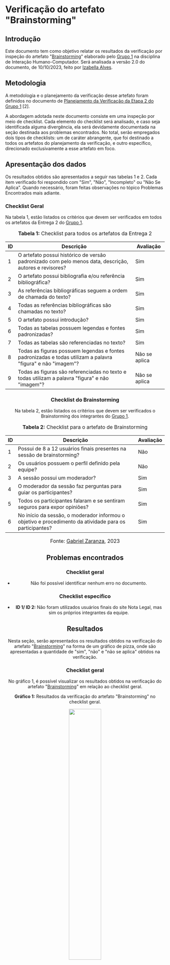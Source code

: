 # Verificação do artefato "Brainstorming"

## Introdução

Este documento tem como objetivo relatar os resultados da verificação por inspeção do artefato "[Brainstorming](https://interacao-humano-computador.github.io/2023.2-NotaLegal/analise%20de%20requisitos/tecnicas-elicitacao/brainstorming/)" elaborado pelo [Grupo 1](https://interacao-humano-computador.github.io/2023.2-NotaLegal/) na disciplina de Interação Humano-Computador. Será analisada a versão 2.0 do documento, de 10/10/2023, feito por [Izabella Alves](https://github.com/izabellaalves).

## Metodologia

A metodologia e o planejamento da verificação desse artefato foram definidos no documento de [Planejamento da Verificação da Etapa 2 do Grupo 1](https://github.com/Interacao-Humano-Computador/2023.2-NotaLegal/blob/main/docs/verificacao/Grupo-01/Entrega-02/planejamento-verificacao-e2-grupo1.md) [2].

A abordagem adotada neste documento consiste em uma inspeção por meio de checklist. Cada elemento do checklist será analisado, e caso seja identificada alguma divergência, ela será devidamente documentada na seção destinada aos problemas encontrados. No total, serão empregados dois tipos de checklists: um de caráter abrangente, que foi destinado a todos os artefatos do planejamento da verificação, e outro específico, direcionado exclusivamente a esse artefato em foco.

## Apresentação dos dados

Os resultados obtidos são apresentados a seguir nas tabelas 1 e 2. Cada item verificado foi respondido com "Sim", "Não", "Incompleto" ou "Não Se Aplica". Quando necessário, foram feitas observações no tópico Problemas Encontrados mais adiante.


### Checklist Geral

Na tabela 1, estão listados os critérios que devem ser verificados em todos os artefatos da Entrega 2 do [Grupo 1](https://interacao-humano-computador.github.io/2023.2-NotaLegal/).


<div align="center">
<font size="3"><p style="text-align: center"><b>Tabela 1:</b> Checklist para todos os artefatos da Entrega 2</p></font>

<table>
  <thead>
    <tr>
      <th>ID</th>
      <th>Descrição</th>
      <th>Avaliação</th>
    </tr>
  </thead>
  <tbody>
    <tr>
      <td>1</td>
      <td>O artefato possui histórico de versão padronizado com pelo menos data, descrição, autores e revisores?</td>
      <td>Sim</td>
    </tr>
    <tr>
      <td>2</td>
      <td>O artefato possui bibliografia e/ou referência bibliográfica?</td>
      <td>Sim</td>
    </tr>
    <tr>
      <td>3</td>
      <td>As referências bibliográficas seguem a ordem de chamada do texto?</td>
      <td>Sim</td>
    </tr>
    <tr>
      <td>4</td>
      <td>Todas as referências bibliográficas são chamadas no texto?</td>
      <td>Sim</td>
    </tr>
    <tr>
      <td>5</td>
      <td>O artefato possui introdução?</td>
      <td>Sim</td>
    </tr>
    <tr>
      <td>6</td>
      <td>Todas as tabelas possuem legendas e fontes padronizadas?</td>
      <td>Sim</td>
    </tr>
    <tr>
      <td>7</td>
      <td>Todas as tabelas são referenciadas no texto?</td>
      <td>Sim</td>
    </tr>
    <tr>
      <td>8</td>
      <td>Todas as figuras possuem legendas e fontes padronizadas e todas utilizam a palavra "figura" e não "imagem"?</td>
      <td>Não se aplica</td>
    </tr>
    <tr>
      <td>9</td>
      <td>Todas as figuras são referenciadas no texto e todas utilizam a palavra "figura" e não "imagem"?</td>
      <td>Não se aplica</td>
    </tr>
  </tbody>
</table>

### Checklist do Brainstorming

Na tabela 2, estão listados os critérios que devem ser verificados o Brainstorming dos integrantes do [Grupo 1](https://interacao-humano-computador.github.io/2023.2-NotaLegal/).

<div align="center">
<font size="3"><p style="text-align: center"><b>Tabela 2:</b> Checklist para o artefato de Brainstorming</p></font>


<table>
  <thead>
    <tr>
      <th>ID</th>
      <th>Descrição</th>
      <th>Avaliação</th>
    </tr>
  </thead>
  <tbody>
    <tr>
      <td>1</td>
      <td>Possui de 8 a 12 usuários finais presentes na sessão de brainstorming?</td>
      <td>Não</td>
    </tr>
    <tr>
      <td>2</td>
      <td>Os usuários possuem o perfil definido pela equipe?</td>
      <td>Não</td>
    </tr>
    <tr>
      <td>3</td>
      <td>A sessão possui um moderador?</td>
      <td>Sim</td>
    </tr>
    <tr>
      <td>4</td>
      <td>O moderador da sessão faz perguntas para guiar os participantes?</td>
      <td>Sim</td>
    </tr>
    <tr>
      <td>5</td>
      <td>Todos os participantes falaram e se sentiram seguros para expor opiniões?</td>
      <td>Sim</td>
    </tr>
    <tr>
      <td>6</td>
      <td>No início da sessão, o moderador informou o objetivo e procedimento da atividade para os participantes?</td>
      <td>Sim</td>
    </tr>
    
   
  </tbody>
</table>


<font size="3"><p style="text-align: center">Fonte: <a href="https://github.com/GZaranza">Gabriel Zaranza</a>, 2023</p></font>
</div>


## Problemas encontrados

### Checklist geral

- Não foi possível identificar nenhum erro no documento.

### Checklist específico

- **ID 1/ ID 2:** Não foram utilizados usuários finais do site Nota Legal, mas sim os próprios integrantes da equipe.

## Resultados

Nesta seção, serão apresentados os resultados obtidos na verificação do artefato "[Brainstorming](https://interacao-humano-computador.github.io/2023.2-NotaLegal/analise%20de%20requisitos/tecnicas-elicitacao/brainstorming/)" na forma de um gráfico de pizza, onde são apresentadas a quantidade de "sim", "não" e "não se aplica" obtidos na verificação.

### Checklist geral

No gráfico 1, é possível visualizar os resultados obtidos na verificação do artefato "[Brainstorming](https://interacao-humano-computador.github.io/2023.2-NotaLegal/analise%20de%20requisitos/tecnicas-elicitacao/brainstorming/)" em relação ao checklist geral.

<div align="center">
  <p><b>Gráfico 1:</b> Resultados da verificação do artefato "Brainstorming" no checklist geral.</p>

  <img src="https://github.com/Interacao-Humano-Computador/2023.2-NotaLegal/assets/116514986/31a51532-83ac-437d-8cef-a23ec6efefb0" style="width: 45%;">



<p><b>Fonte:</b> Gabriel Zaranza, 2023.</p>
</div>

### Checklist específico

No gráfico 2, é possível visualizar os resultados obtidos na verificação do artefato "[Brainstorming](https://interacao-humano-computador.github.io/2023.2-NotaLegal/analise%20de%20requisitos/tecnicas-elicitacao/brainstorming/)" em relação ao checklist específico.

<div align="center">
  <p><b>Gráfico 2:</b> Resultados da verificação do artefato "Brainstorming" no checklist específico.</p>

  <img src="https://github.com/Interacao-Humano-Computador/2023.2-NotaLegal/assets/116514986/450821bc-6770-48a1-81c8-5042ba22ccb3" style="width: 45%;">


<p><b>Fonte:</b> Gabriel Zaranza, 2023.</p>

</div>

## Referências Bibliográficas
>[1] BARBOSA, Simone; DINIZ, Bruno. Interação Humano-Computador. Editora Elsevier, Rio de Janeiro, 2010.
> [2] FAGAN, Michael E. Design and Code Inspections to Reduce Errors in Program Development. 1976.

## Bibliografia

> NOTA LEGAL, [Brainstorming](https://interacao-humano-computador.github.io/2023.2-NotaLegal/analise%20de%20requisitos/tecnicas-elicitacao/brainstorming//), FGA, GAMA, 2023. Acesso em: 26 de novembro de 2023.
